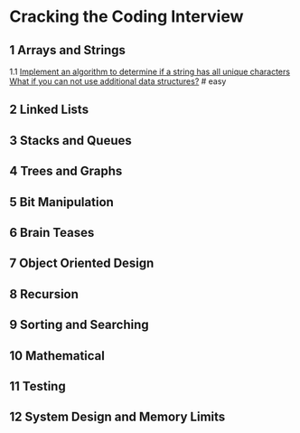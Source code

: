 # Cracking the Coding Interview

## 1 Arrays and Strings
1.1  [Implement an algorithm to determine if a string has all unique characters What if you can not use additional data structures?]("./1.1.cpp")  # easy

## 2 Linked Lists

## 3 Stacks and Queues

## 4 Trees and Graphs

## 5 Bit Manipulation

## 6 Brain Teases

## 7 Object Oriented Design

## 8 Recursion

## 9 Sorting and Searching

## 10 Mathematical

## 11 Testing

## 12 System Design and Memory Limits


